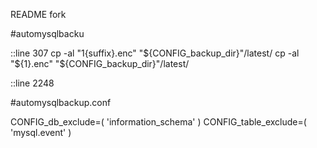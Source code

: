 README fork

#automysqlbacku

::line 307
cp -al "${1}${suffix}.enc" "${CONFIG_backup_dir}"/latest/
cp -al "${1}.enc" "${CONFIG_backup_dir}"/latest/

::line 2248

#automysqlbackup.conf

CONFIG_db_exclude=( 'information_schema' )
CONFIG_table_exclude=( 'mysql.event' )